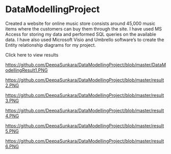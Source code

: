 # DataModellingProject
Created a website for online music store consists around 45,000 music items where the customers can buy them through the site. I have used MS Access for storing my data and performed SQL queries on the available data. I have also used Microsoft Visio and Umbrello software’s to create the Entity relationship diagrams for my project.

Click here to view results

https://github.com/DeepaSunkara/DataModellingProject/blob/master/DataModellingResult1.PNG

https://github.com/DeepaSunkara/DataModellingProject/blob/master/result2.PNG

https://github.com/DeepaSunkara/DataModellingProject/blob/master/result3.PNG

https://github.com/DeepaSunkara/DataModellingProject/blob/master/result4.PNG

https://github.com/DeepaSunkara/DataModellingProject/blob/master/result5.PNG

https://github.com/DeepaSunkara/DataModellingProject/blob/master/result6.PNG
 